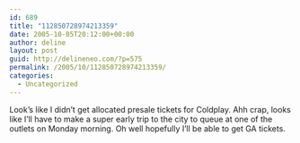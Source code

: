 ```yaml
---
id: 689
title: "112850728974213359"
date: 2005-10-05T20:12:00+00:00
author: deline
layout: post
guid: http://delineneo.com/?p=575
permalink: /2005/10/112850728974213359/
categories:
  - Uncategorized
---
```

Look&#8217;s like I didn&#8217;t get allocated presale tickets for Coldplay. Ahh crap, looks like I&#8217;ll have to make a super early trip to the city to queue at one of the outlets on Monday morning. Oh well hopefully I&#8217;ll be able to get GA tickets.
